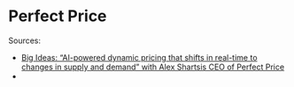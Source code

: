 # Perfect Price

Sources:
* [Big Ideas: “AI-powered dynamic pricing that shifts in real-time to changes in supply and demand” with Alex Shartsis CEO of Perfect Price](https://medium.com/authority-magazine/big-ideas-ai-powered-dynamic-pricing-that-shifts-in-real-time-to-changes-in-supply-and-demand-a0c0822c4020)
*